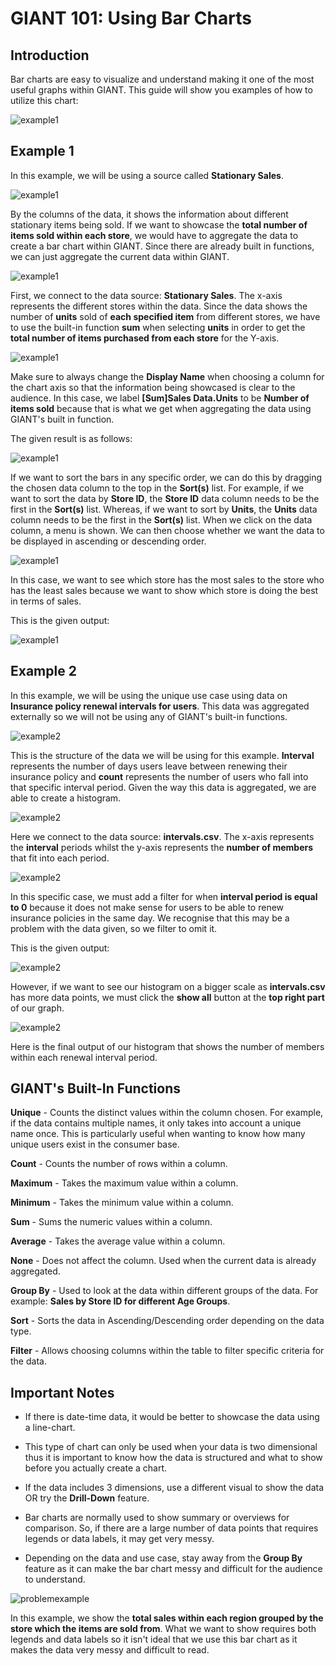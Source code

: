 # GIANT 101: Using Bar Charts


## Introduction
Bar charts are easy to visualize and understand making it one of the most useful graphs within GIANT. This guide will show you examples of how to utilize this chart:

![example1](images/giant-101-barchart/col.PNG)

## Example 1

In this example, we will be using a source called **Stationary Sales**.

![example1](images/giant-101-barchart/data-structure-e1.PNG)

By the columns of the data, it shows the information about different stationary items being sold. If we want to showcase the **total number of items sold within each store**, we would have to aggregate the data to create a bar chart within GIANT. Since there are already built in functions, we can just aggregate the current data within GIANT.

![example1](images/giant-101-barchart/bar-chart-1-bind.PNG)

First, we connect to the data source: **Stationary Sales**. The x-axis represents the different stores within the data. Since the data shows the number of **units** sold of **each specified item** from different stores, we have to use the built-in function **sum** when selecting **units** in order to get the **total number of items purchased from each store** for the Y-axis. 

![example1](images/giant-101-barchart/bar-chart-1-y.PNG)

Make sure to always change the **Display Name** when choosing a column for the chart axis so that the information being showcased is clear to the audience. In this case, we label **[Sum]Sales Data.Units** to be **Number of items sold** because that is what we get when aggregating the data using GIANT's built in function.

The given result is as follows:

![example1](images/giant-101-barchart/bar-chart-1.PNG)

If we want to sort the bars in any specific order, we can do this by dragging the chosen data column to the top in the **Sort(s)** list. For example, if we want to sort the data by **Store ID**, the **Store ID** data column needs to be the first in the **Sort(s)** list. Whereas, if we want to sort by **Units**, the **Units** data column needs to be the first in the **Sort(s)** list. When we click on the data column, a menu is shown. We can then choose whether we want the data to be displayed in ascending or descending order.

![example1](images/giant-101-barchart/bar-chart-sort.PNG)

In this case, we want to see which store has the most sales to the store who has the least sales because we want to show which store is doing the best in terms of sales. 

This is the given output:

![example1](images/giant-101-barchart/bar-chart-1-sorted.PNG)

## Example 2

In this example, we will be using the unique use case using data on **Insurance policy renewal intervals for users**. This data was aggregated externally so we will not be using any of GIANT's built-in functions.

![example2](images/giant-101-barchart/data-structure-2.PNG)

This is the structure of the data we will be using for this example. **Interval** represents the number of days users leave between renewing their insurance policy and **count** represents the number of users who fall into that specific interval period. Given the way this data is aggregated, we are able to create a histogram.

![example2](images/giant-101-barchart/bar-chart-2.PNG)

Here we connect to the data source: **intervals.csv**. The x-axis represents the **interval** periods whilst the y-axis represents the **number of members** that fit into each period.

![example2](images/giant-101-barchart/bar-chart-2-filter.PNG)

In this specific case, we must add a filter for when **interval period is equal to 0** because it does not make sense for users to be able to renew insurance policies in the same day. We recognise that this may be a problem with the data given, so we filter to omit it. 

This is the given output:

![example2](images/giant-101-barchart/bar-chart-2-b4.PNG)

However, if we want to see our histogram on a bigger scale as **intervals.csv** has more data points, we must click the **show all** button at the **top right part** of our graph.

![example2](images/giant-101-barchart/bar-chart-2-af.PNG)

Here is the final output of our histogram that shows the number of members within each renewal interval period. 

## GIANT's Built-In Functions

**Unique** - Counts the distinct values within the column chosen. For example, if the data contains multiple names, it only takes into account a unique name once. This is particularly useful when wanting to know how many unique users exist in the consumer base.

**Count** - Counts the number of rows within a column.

**Maximum** - Takes the maximum value within a column.

**Minimum** - Takes the minimum value within a column.

**Sum** - Sums the numeric values within a column.

**Average** - Takes the average value within a column.

**None** - Does not affect the column. Used when the current data is already aggregated.

**Group By** - Used to look at the data within different groups of the data. For example: **Sales by Store ID for different Age Groups**.

**Sort** - Sorts the data in Ascending/Descending order depending on the data type.

**Filter** - Allows choosing columns within the table to filter specific criteria for the data.

## Important Notes

- If there is date-time data, it would be better to showcase the data using a line-chart.

- This type of chart can only be used when your data is two dimensional thus it is important to know how the data is structured and what  to show before you actually create a chart.

- If the data includes 3 dimensions, use a different visual to show the data OR try the **Drill-Down** feature.

- Bar charts are normally used to show summary or overviews for comparison. So, if there are a large number of data points that requires legends or data labels, it may get very messy. 

- Depending on the data and use case, stay away from the **Group By** feature as it can make the bar chart messy and difficult for the audience to understand.

![problemexample](images/giant-101-barchart/what-not-to-do.PNG)

In this example, we show the **total sales within each region grouped by the store which the items are sold from**. What we want to show requires both legends and data labels so it isn't ideal that we use this bar chart as it makes the data very messy and difficult to read.
